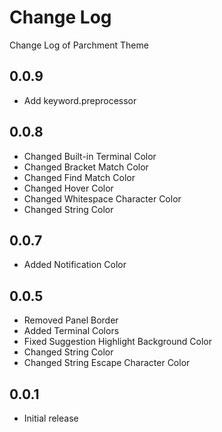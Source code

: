# Change Log
Change Log of Parchment Theme

## 0.0.9
- Add keyword.preprocessor

## 0.0.8
- Changed Built-in Terminal Color
- Changed Bracket Match Color
- Changed Find Match Color
- Changed Hover Color
- Changed Whitespace Character Color
- Changed String Color

## 0.0.7
- Added Notification Color

## 0.0.5
- Removed Panel Border
- Added Terminal Colors
- Fixed Suggestion Highlight Background Color
- Changed String Color
- Changed String Escape Character Color

## 0.0.1
- Initial release
